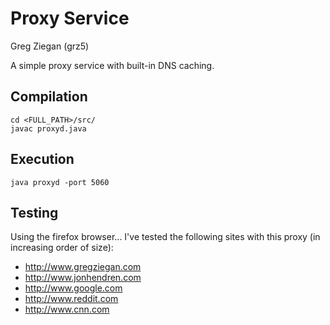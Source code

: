 # Proxy Service #

Greg Ziegan (grz5)

A simple proxy service with built-in DNS caching.

## Compilation ##

    cd <FULL_PATH>/src/
    javac proxyd.java

## Execution ##

    java proxyd -port 5060


## Testing ##

Using the firefox browser...
I've tested the following sites with this proxy (in increasing order of size):

* http://www.gregziegan.com
* http://www.jonhendren.com
* http://www.google.com
* http://www.reddit.com
* http://www.cnn.com